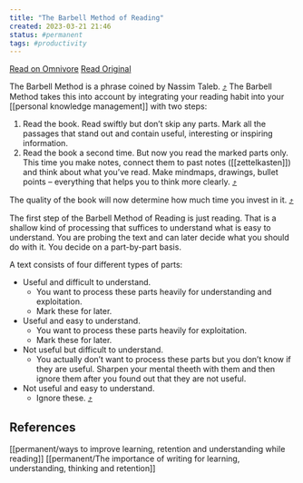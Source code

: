 ```yaml
---
title: "The Barbell Method of Reading"
created: 2023-03-21 21:46
status: #permanent
tags: #productivity 
---
```


[Read on Omnivore](https://omnivore.app/me/the-barbell-method-of-reading-zettelkasten-method-18707935ab2)
[Read Original](https://zettelkasten.de/posts/barbell-method-reading)

The Barbell Method is a phrase coined by Nassim Taleb. [⤴️](https://omnivore.app/me/the-barbell-method-of-reading-zettelkasten-method-18707935ab2#9a52fd13-5cd9-4c73-9d6f-32f3da7a6bc2) The Barbell Method takes this into account by integrating your reading habit into your [[personal knowledge management]] with two steps:

1. Read the book. Read swiftly but don’t skip any parts. Mark all the passages that stand out and contain useful, interesting or inspiring information.
2. Read the book a second time. But now you read the marked parts only. This time you make notes, connect them to past notes ([[zettelkasten]]) and think about what you’ve read. Make mindmaps, drawings, bullet points – everything that helps you to think more clearly. [⤴️](https://omnivore.app/me/the-barbell-method-of-reading-zettelkasten-method-18707935ab2#b40f87c6-361b-429e-9a3c-35bbf6f2cc1e)

The quality of the book will now determine how much time you invest in it. [⤴️](https://omnivore.app/me/the-barbell-method-of-reading-zettelkasten-method-18707935ab2#b4c493c0-d685-45aa-b530-0451ad6bc581)

The first step of the Barbell Method of Reading is just reading. That is a shallow kind of processing that suffices to understand what is easy to understand. You are probing the text and can later decide what you should do with it. You decide on a part-by-part basis.

A text consists of four different types of parts:
- Useful and difficult to understand. 
	- You want to process these parts heavily for understanding and exploitation. 
	- Mark these for later.
- Useful and easy to understand. 
	- You want to process these parts heavily for exploitation. 
	- Mark these for later.
- Not useful but difficult to understand. 
	- You actually don’t want to process these parts but you don’t know if they are useful. Sharpen your mental theeth with them and then ignore them after you found out that they are not useful.
- Not useful and easy to understand. 
	- Ignore these. [⤴️](https://omnivore.app/me/the-barbell-method-of-reading-zettelkasten-method-18707935ab2#3211fad3-b3da-4791-8342-7ef6508a120e)

## References

[[permanent/ways to improve learning, retention and understanding while reading]]
[[permanent/The importance of writing for learning, understanding, thinking and retention]]